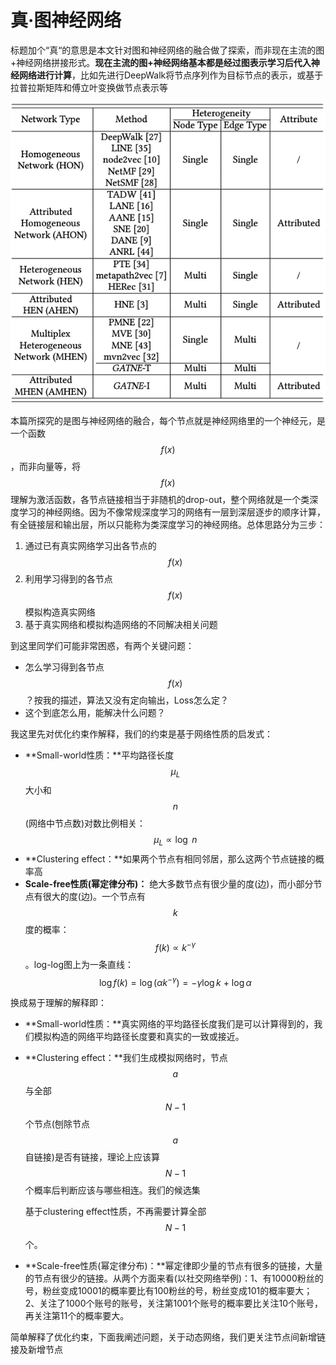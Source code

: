 # 真·图神经网络

标题加个“真“的意思是本文针对图和神经网络的融合做了探索，而非现在主流的图+神经网络拼接形式。**现在主流的图+神经网络基本都是经过图表示学习后代入神经网络进行计算**，比如先进行DeepWalk将节点序列作为目标节点的表示，或基于拉普拉斯矩阵和傅立叶变换做节点表示等

![GATNE&#x8BBA;&#x6587;&#x4E2D;&#x603B;&#x7ED3;&#x9488;&#x5BF9;&#x5404;&#x7C7B;&#x578B;&#x7F51;&#x7EDC;&#x7684;&#x4E0D;&#x540C;&#x65B9;&#x6CD5;](../../../.gitbook/assets/gatne.png)

本篇所探究的是图与神经网络的融合，每个节点就是神经网络里的一个神经元，是一个函数 $$f(x)$$ ，而非向量等，将 $$f(x)$$ 理解为激活函数，各节点链接相当于非随机的drop-out，整个网络就是一个类深度学习的神经网络。因为不像常规深度学习的网络有一层到深层逐步的顺序计算，有全链接层和输出层，所以只能称为类深度学习的神经网络。总体思路分为三步：

1. 通过已有真实网络学习出各节点的 $$f(x)$$ 
2. 利用学习得到的各节点 $$f(x)$$ 模拟构造真实网络
3. 基于真实网络和模拟构造网络的不同解决相关问题

到这里同学们可能非常困惑，有两个关键问题：

* 怎么学习得到各节点 $$f(x)$$ ？按我的描述，算法又没有定向输出，Loss怎么定？
* 这个到底怎么用，能解决什么问题？

我这里先对优化约束作解释，我们的约束是基于网络性质的启发式：

* **Small-world性质：**平均路径长度 $$\mu_L$$大小和 $$n$$\(网络中节点数\)对数比例相关： $$\mu_L \propto \log\ n$$ 
* **Clustering effect：**如果两个节点有相同邻居，那么这两个节点链接的概率高
* **Scale-free性质\(幂定律分布\)：** 绝大多数节点有很少量的度\(边\)，而小部分节点有很大的度\(边\)。一个节点有 $$k$$ 度的概率： $$f(k) \propto k^{-\gamma}$$ 。log-log图上为一条直线： $$\log f(k) = \log(\alpha k^{-\gamma})=-\gamma \log k\ +\ \log\alpha $$ 

换成易于理解的解释即：

* **Small-world性质：**真实网络的平均路径长度我们是可以计算得到的，我们模拟构造的网络平均路径长度要和真实的一致或接近。
* **Clustering effect：**我们生成模拟网络时，节点 $$a$$ 与全部 $$N-1$$ 个节点\(刨除节点 $$a$$ 自链接\)是否有链接，理论上应该算 $$N-1$$ 个概率后判断应该与哪些相连。我们的候选集

  基于clustering effect性质，不再需要计算全部 $$N-1$$ 个。

* **Scale-free性质\(幂定律分布\)：**幂定律即少量的节点有很多的链接，大量的节点有很少的链接。从两个方面来看\(以社交网络举例\)：1、有10000粉丝的号，粉丝变成10001的概率要比有100粉丝的号，粉丝变成101的概率要大；2、关注了1000个账号的账号，关注第1001个账号的概率要比关注10个账号，再关注第11个的概率要大。

简单解释了优化约束，下面我阐述问题，关于动态网络，我们更关注节点间新增链接及新增节点





